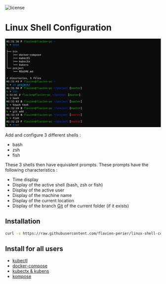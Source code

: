 ![license](https://badgen.net/github/license/flavien-perier/linux-shell-configuration)

# Linux Shell Configuration

![Screenshot](./doc/screenshot.png)

Add and configure 3 different shells :

- bash
- zsh
- fish

These 3 shells then have equivalent prompts. These prompts have the following characteristics :

- Time display
- Display of the active shell (bash, zsh or fish)
- Display of the active user
- Display of the machine name
- Display of the current location
- Display of the branch [Git](https://git-scm.com/) of the current folder (if it exists)

## Installation

```sh
curl -s https://raw.githubusercontent.com/flavien-perier/linux-shell-configuration/master/linux-shell-configuration.sh | sudo bash -
```

## Install for all users

- [kubectl](https://github.com/kubernetes/kubectl)
- [docker-compose](https://github.com/docker/compose)
- [kubectx & kubens](https://github.com/ahmetb/kubectx)
- [kompose](https://kompose.io/)
